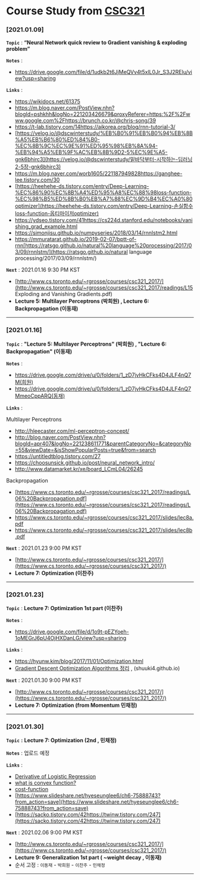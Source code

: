 # Course Study from [CSC321](https://www.cs.toronto.edu/~rgrosse/courses/csc321_2017/) 



### [2021.01.09]

__`Topic`__ : **“Neural Network quick review to Gradient vanishing & exploding problem”** 

__`Notes`__ : 

- https://drive.google.com/file/d/1udkb2t6JjMeQVv4t5xlL0Jr_S3J2RElu/view?usp=sharing 

__`Links`__ :

- https://wikidocs.net/61375
- https://m.blog.naver.com/PostView.nhn?blogId=pshkhh&logNo=221203426679&proxyReferer=https:%2F%2Fwww.google.com%2Fhttps://brunch.co.kr/@chris-song/39
- https://t-lab.tistory.com/14https://aikorea.org/blog/rnn-tutorial-3/
- [https://velog.io/@dscwinterstudy/%EB%B0%91%EB%B0%94%EB%8B%A5%EB%B6%80%ED%84%B0-%EC%8B%9C%EC%9E%91%ED%95%98%EB%8A%94-%EB%94%A5%EB%9F%AC%EB%8B%9D2-5%EC%9E%A5-gnk6bhirc3](https://velog.io/@dscwinterstudy/밑바닥부터-시작하는-딥러닝2-5장-gnk6bhirc3)
- https://m.blog.naver.com/worb1605/221187949828https://ganghee-lee.tistory.com/30
- [https://heehehe-ds.tistory.com/entry/Deep-Learning-%EC%86%90%EC%8B%A4%ED%95%A8%EC%88%98loss-function-%EC%98%B5%ED%8B%B0%EB%A7%88%EC%9D%B4%EC%A0%80optimizer](https://heehehe-ds.tistory.com/entry/Deep-Learning-손실함수loss-function-옵티마이저optimizer)
- https://ydseo.tistory.com/41https://cs224d.stanford.edu/notebooks/vanishing_grad_example.html
- https://simonjisu.github.io/numpyseries/2018/03/14/rnnlstm2.html
- https://mmuratarat.github.io/2019-02-07/bptt-of-rnn[https://ratsgo.github.io/natural%20language%20processing/2017/03/09/rnnlstm/](https://ratsgo.github.io/natural language processing/2017/03/09/rnnlstm/) 

__`Next`__ : 2021.01.16 9:30 PM KST

- [http://www.cs.toronto.edu/~rgrosse/courses/csc321_2017/](http://www.cs.toronto.edu/~rgrosse/courses/csc321_2017/readings/L15 Exploding and Vanishing Gradients.pdf)
- __Lecture 5: Multilayer Perceptrons (박희원) , Lecture 6: Backpropagation (이동재)__ 

---



### [2021.01.16]

__`Topic`__  : __"Lecture 5: Multilayer Perceptrons" (박희원) , "Lecture 6: Backpropagation" (이동재)__ 

__`Notes`__  : 

- https://drive.google.com/drive/u/0/folders/1_zD7jvHkCFks4D4JLF4nQ7M(희원)
- https://drive.google.com/drive/u/0/folders/1_zD7jvHkCFks4D4JLF4nQ7MmeoCppARQ(동재)

__`Links`__ : 

Multilayer Perceptrons 

- http://hleecaster.com/ml-perceptron-concept/
- http://blog.naver.com/PostView.nhn?blogId=apr407&logNo=221238611771&parentCategoryNo=&categoryNo=55&viewDate=&isShowPopularPosts=true&from=search
- https://untitledtblog.tistory.com/27
- https://choosunsick.github.io/post/neural_network_intro/
- http://www.datamarket.kr/xe/board_LCmL04/26245

Backpropagation

- [https://www.cs.toronto.edu/~rgrosse/courses/csc321_2017/readings/L06%20Backpropagation.pdf](https://www.cs.toronto.edu/~rgrosse/courses/csc321_2017/readings/L06%20Backpropagation.pdf) 
- https://www.cs.toronto.edu/~rgrosse/courses/csc321_2017/slides/lec8a.pdf
- https://www.cs.toronto.edu/~rgrosse/courses/csc321_2017/slides/lec8b.pdf

__`Next`__ : 2021.01.23 9:00 PM KST

- [http://www.cs.toronto.edu/~rgrosse/courses/csc321_2017/](https://www.cs.toronto.edu/~rgrosse/courses/csc321_2017/) 
- __Lecture 7: Optimization (이찬주)__ 

---



### [2021.01.23]

__`Topic`__ : __Lecture 7: Optimization 1st part (이찬주)__ 

__`Notes`__ :

- https://drive.google.com/file/d/1o9t-pEZYoeh-1oMEGrJ6pU4OjHXDanLG/view?usp=sharing

__`Links`__ : 

- https://hyunw.kim/blog/2017/11/01/Optimization.html
- [Gradient Descent Optimization Algorithms 정리](http://shuuki4.github.io/deep%20learning/2016/05/20/Gradient-Descent-Algorithm-Overview.html) , (shuuki4.github.io)

__`Next`__ : 2021.01.30 9:00 PM KST 

- [http://www.cs.toronto.edu/~rgrosse/courses/csc321_2017/](https://www.cs.toronto.edu/~rgrosse/courses/csc321_2017/) 
- __Lecture 7: Optimization (from Momentum 민채정)__ 

---



### [2021.01.30]

__`Topic`__  **:** **Lecture 7: Optimization (2nd , 민채정)**

__`Notes`__ : 업로드 예정

__`Links`__ : 

- [Derivative of Logistic Regression](https://medium.com/analytics-vidhya/derivative-of-log-loss-function-for-logistic-regression-9b832f025c2d)
- [what is convex function?](https://ratsgo.github.io/convex%20optimization/2017/12/26/convexfunction/)
- [cost-function](https://www.kdnuggets.com/2020/05/5-concepts-gradient-descent-cost-function.html)
- [https://www.slideshare.net/hyeseunglee6/ch6-75888743?from_action=save](https://www.slideshare.net/hyeseunglee6/ch6-75888743?from_action=save) 
- [https://sacko.tistory.com/42https://twinw.tistory.com/247](https://sacko.tistory.com/42https://twinw.tistory.com/247) 

__`Next`__ : 2021.02.06 9:00 PM KST

- [http://www.cs.toronto.edu/~rgrosse/courses/csc321_2017/](https://www.cs.toronto.edu/~rgrosse/courses/csc321_2017/) 
- __Lecture 9: Generalization 1st part ( ~weight decay , 이동재)__ 
- 순서 고정 : `이동재` - `박희원` - `이찬주` - `민채정`

---









